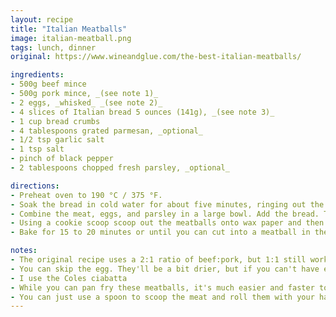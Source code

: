 ```yaml
---
layout: recipe
title: "Italian Meatballs"
image: italian-meatball.png
tags: lunch, dinner
original: https://www.wineandglue.com/the-best-italian-meatballs/

ingredients:
- 500g beef mince
- 500g pork mince, _(see note 1)_
- 2 eggs, _whisked_ _(see note 2)_
- 4 slices of Italian bread 5 ounces (141g), _(see note 3)_
- 1 cup bread crumbs
- 4 tablespoons grated parmesan, _optional_
- 1/2 tsp garlic salt
- 1 tsp salt
- pinch of black pepper
- 2 tablespoons chopped fresh parsley, _optional_

directions:
- Preheat oven to 190 °C / 375 °F.
- Soak the bread in cold water for about five minutes, ringing out the excess water and pulling the bread apart with your fingers.
- Combine the meat, eggs, and parsley in a large bowl. Add the bread. Then add the dry bread crumbs, parmesan, garlic salt, and salt.
- Using a cookie scoop scoop out the meatballs onto wax paper and then roll them into into consistent balls. Place them on a cookie cooling rack. Place that rack on a baking sheet. _(See note 5)_
- Bake for 15 to 20 minutes or until you can cut into a meatball in the middle of the rack and not see pink.

notes:
- The original recipe uses a 2:1 ratio of beef:pork, but 1:1 still works.
- You can skip the egg. They'll be a bit drier, but if you can't have egg, then it's better to have slightly dry meatballs than no meatballs!
- I use the Coles ciabatta
- While you can pan fry these meatballs, it's much easier and faster to bake them in the oven.
- You can just use a spoon to scoop the meat and roll them with your hands. Saves you washing meat out of a cookie scoop. We place the meatballs directly onto a rack and they're probably not as nice as baking them on a cookie cooling rack, but again, less effort while cleaning up.
---
```

